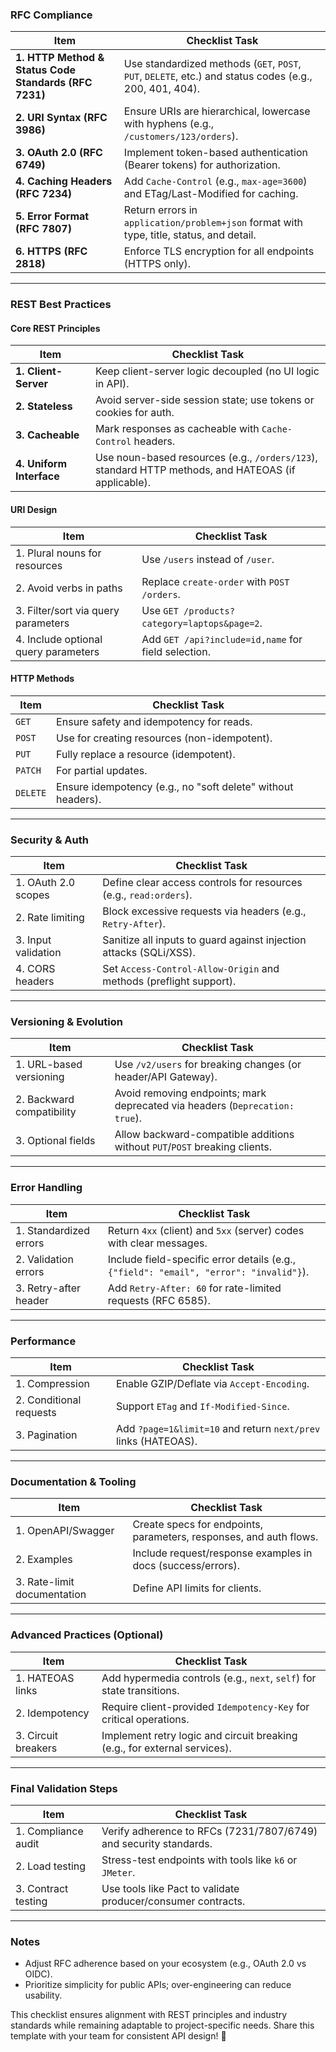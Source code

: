 ### **RFC Compliance**
| **Item** | **Checklist Task** |
|----------|--------------------|
| __1. HTTP Method & Status Code Standards (RFC 7231)__ | Use standardized methods (`GET`, `POST`, `PUT`, `DELETE`, etc.) and status codes (e.g., 200, 401, 404). |
| __2. URI Syntax (RFC 3986)__ | Ensure URIs are hierarchical, lowercase with hyphens (e.g., `/customers/123/orders`). |
| __3. OAuth 2.0 (RFC 6749)__ | Implement token-based authentication (Bearer tokens) for authorization. |
| __4. Caching Headers (RFC 7234)__ | Add `Cache-Control` (e.g., `max-age=3600`) and ETag/Last-Modified for caching. |
| __5. Error Format (RFC 7807)__ | Return errors in `application/problem+json` format with type, title, status, and detail. |
| __6. HTTPS (RFC 2818)__ | Enforce TLS encryption for all endpoints (HTTPS only). |

---

### **REST Best Practices**
#### **Core REST Principles**
| **Item** | **Checklist Task** |
|----------|--------------------|
| __1. Client-Server__ | Keep client-server logic decoupled (no UI logic in API). |
| __2. Stateless__ | Avoid server-side session state; use tokens or cookies for auth. |
| __3. Cacheable__ | Mark responses as cacheable with `Cache-Control` headers. |
| __4. Uniform Interface__ | Use noun-based resources (e.g., `/orders/123`), standard HTTP methods, and HATEOAS (if applicable). |

#### **URI Design**
| **Item** | **Checklist Task** |
|----------|--------------------|
| 1. Plural nouns for resources | Use `/users` instead of `/user`. |
| 2. Avoid verbs in paths | Replace `create-order` with `POST /orders`. |
| 3. Filter/sort via query parameters | Use `GET /products?category=laptops&page=2`. |
| 4. Include optional query parameters | Add `GET /api?include=id,name` for field selection. |

#### **HTTP Methods**
| **Item** | **Checklist Task** |
|----------|--------------------|
| `GET`    | Ensure safety and idempotency for reads. |
| `POST`   | Use for creating resources (non-idempotent). |
| `PUT`    | Fully replace a resource (idempotent). |
| `PATCH`  | For partial updates. |
| `DELETE` | Ensure idempotency (e.g., no "soft delete" without headers). |

---

### **Security & Auth**
| **Item** | **Checklist Task** |
|----------|--------------------|
| 1. OAuth 2.0 scopes | Define clear access controls for resources (e.g., `read:orders`). |
| 2. Rate limiting | Block excessive requests via headers (e.g., `Retry-After`). |
| 3. Input validation | Sanitize all inputs to guard against injection attacks (SQLi/XSS). |
| 4. CORS headers | Set `Access-Control-Allow-Origin` and methods (preflight support). |

---

### **Versioning & Evolution**
| **Item** | **Checklist Task** |
|----------|--------------------|
| 1. URL-based versioning | Use `/v2/users` for breaking changes (or header/API Gateway). |
| 2. Backward compatibility | Avoid removing endpoints; mark deprecated via headers (`Deprecation: true`). |
| 3. Optional fields | Allow backward-compatible additions without `PUT`/`POST` breaking clients. |

---

### **Error Handling**
| **Item** | **Checklist Task** |
|----------|--------------------|
| 1. Standardized errors | Return `4xx` (client) and `5xx` (server) codes with clear messages. |
| 2. Validation errors | Include field-specific error details (e.g., `{"field": "email", "error": "invalid"}`). |
| 3. Retry-after header | Add `Retry-After: 60` for rate-limited requests (RFC 6585). |

---

### **Performance**
| **Item** | **Checklist Task** |
|----------|--------------------|
| 1. Compression | Enable GZIP/Deflate via `Accept-Encoding`. |
| 2. Conditional requests | Support `ETag` and `If-Modified-Since`. |
| 3. Pagination | Add `?page=1&limit=10` and return `next/prev` links (HATEOAS). |

---

### **Documentation & Tooling**
| **Item** | **Checklist Task** |
|----------|--------------------|
| 1. OpenAPI/Swagger | Create specs for endpoints, parameters, responses, and auth flows. |
| 2. Examples | Include request/response examples in docs (success/errors). |
| 3. Rate-limit documentation | Define API limits for clients. |

---

### **Advanced Practices (Optional)**
| **Item** | **Checklist Task** |
|----------|--------------------|
| 1. HATEOAS links | Add hypermedia controls (e.g., `next`, `self`) for state transitions. |
| 2. Idempotency | Require client-provided `Idempotency-Key` for critical operations. |
| 3. Circuit breakers | Implement retry logic and circuit breaking (e.g., for external services). |

---

### **Final Validation Steps**
| **Item** | **Checklist Task** |
|----------|--------------------|
| 1. Compliance audit | Verify adherence to RFCs (7231/7807/6749) and security standards. |
| 2. Load testing | Stress-test endpoints with tools like `k6` or `JMeter`. |
| 3. Contract testing | Use tools like Pact to validate producer/consumer contracts. |

---

### **Notes**
- Adjust RFC adherence based on your ecosystem (e.g., OAuth 2.0 vs OIDC).
- Prioritize simplicity for public APIs; over-engineering can reduce usability.

This checklist ensures alignment with REST principles and industry standards while remaining adaptable to project-specific needs. Share this template with your team for consistent API design! 🚀
